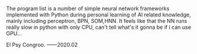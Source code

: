 The program list is a number of simple neural network frameworks implemented with Python during personal learning of AI related knowledge, mainly including perceptron, BPN, SOM,HNN.
It feels like that the NN runs really slow in python with only CPU, can't tell what's it gonna be if i can use GPU...

El Psy Congroo.
——2020.02
